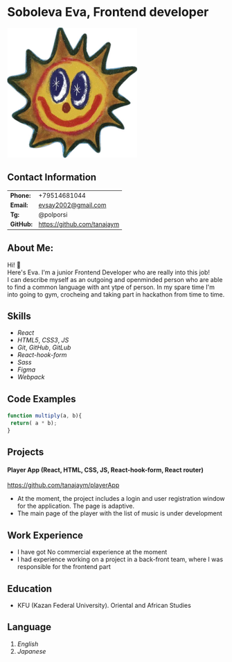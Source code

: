 # Soboleva Eva, Frontend developer

<img src="src/IMG_2452.JPG" alt="Alt text" width="300" height="300">

## Contact Information
|         |           | 
|---------|-----------|
|**Phone:**| +79514681044|
|**Email:**| evsay2002@gmail.com|
|**Tg:**| @polporsi|
|**GitHub:**| https://github.com/tanajaym|

## About Me: 
Hi! 👋 \
Here's Eva. I'm a junior Frontend Developer who are really into this job!\
I can describe myself as an outgoing and openminded person who are able to find a common language with ant ytpe of person.
In my spare time I'm into going to gym, crocheing and taking part in hackathon from time to time. 

## Skills 

 * *React*
 * *HTML5*, *CSS3*, *JS*
 * *Git*, *GitHub*, *GitLub*
 * *React-hook-form*
 * *Sass* 
 * *Figma*
 * *Webpack*

## Code Examples

```js
function multiply(a, b){
 return( a * b);
}
```

## Projects 

#### Player App (React, HTML, CSS, JS, React-hook-form, React router)
https://github.com/tanajaym/playerApp

-  At the moment, the project includes a login and user registration window for the application. The page is adaptive.
- The main page of the player with the list of music is under development


## Work Experience

- I have got No commercial experience at the moment 
- I had experience working on a project in a back-front team, where I was responsible for the frontend part

## Education 

- KFU (Kazan Federal University). Oriental and African Studies

## Language

1. *English*
2. *Japanese*

